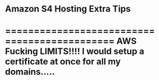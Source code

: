 
# Amazon S4 Hosting Extra Tips
=============================================
AWS Fucking LIMITS!!!!
I would setup a certificate at once for all my domains.....
==============================================

